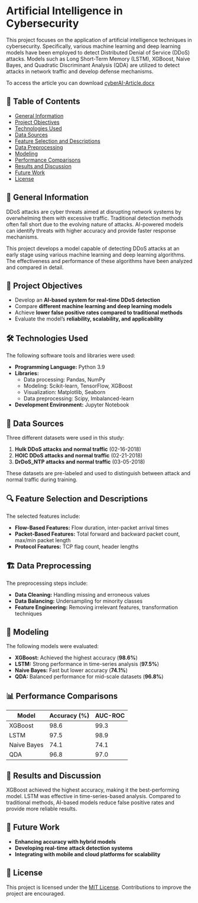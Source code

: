 # Artificial Intelligence in Cybersecurity

This project focuses on the application of artificial intelligence techniques in cybersecurity. Specifically, various machine learning and deep learning models have been employed to detect Distributed Denial of Service (DDoS) attacks. Models such as Long Short-Term Memory (LSTM), XGBoost, Naive Bayes, and Quadratic Discriminant Analysis (QDA) are utilized to detect attacks in network traffic and develop defense mechanisms.

To access the article you can download [cyberAI-Article.docx](https://github.com/neslieda/Detecting-Ddos-attacks-with-AI/blob/main/cyberAI-Article.docx)

## 📌 Table of Contents
- [General Information](#general-information)
- [Project Objectives](#project-objectives)
- [Technologies Used](#technologies-used)
- [Data Sources](#data-sources)
- [Feature Selection and Descriptions](#feature-selection-and-descriptions)
- [Data Preprocessing](#data-preprocessing)
- [Modeling](#modeling)
- [Performance Comparisons](#performance-comparisons)
- [Results and Discussion](#results-and-discussion)
- [Future Work](#future-work)
- [License](#license)

## 📖 General Information
DDoS attacks are cyber threats aimed at disrupting network systems by overwhelming them with excessive traffic. Traditional detection methods often fall short due to the evolving nature of attacks. AI-powered models can identify threats with higher accuracy and provide faster response mechanisms.

This project develops a model capable of detecting DDoS attacks at an early stage using various machine learning and deep learning algorithms. The effectiveness and performance of these algorithms have been analyzed and compared in detail.

## 🎯 Project Objectives
- Develop an **AI-based system for real-time DDoS detection**
- Compare **different machine learning and deep learning models**
- Achieve **lower false positive rates compared to traditional methods**
- Evaluate the model’s **reliability, scalability, and applicability**

## 🛠️ Technologies Used
The following software tools and libraries were used:
- **Programming Language:** Python 3.9
- **Libraries:**
  - Data processing: Pandas, NumPy
  - Modeling: Scikit-learn, TensorFlow, XGBoost
  - Visualization: Matplotlib, Seaborn
  - Data preprocessing: Scipy, Imbalanced-learn
- **Development Environment:** Jupyter Notebook

## 📂 Data Sources
Three different datasets were used in this study:
1. **Hulk DDoS attacks and normal traffic** (02-16-2018)
2. **HOIC DDoS attacks and normal traffic** (02-21-2018)
3. **DrDoS_NTP attacks and normal traffic** (03-05-2018)

These datasets are pre-labeled and used to distinguish between attack and normal traffic during training.

## 🔍 Feature Selection and Descriptions
The selected features include:
- **Flow-Based Features:** Flow duration, inter-packet arrival times
- **Packet-Based Features:** Total forward and backward packet count, max/min packet length
- **Protocol Features:** TCP flag count, header lengths

## 🏗️ Data Preprocessing
The preprocessing steps include:
- **Data Cleaning:** Handling missing and erroneous values
- **Data Balancing:** Undersampling for minority classes
- **Feature Engineering:** Removing irrelevant features, transformation techniques

## 🔬 Modeling
The following models were evaluated:
- **XGBoost:** Achieved the highest accuracy (**98.6%**)
- **LSTM:** Strong performance in time-series analysis (**97.5%**)
- **Naive Bayes:** Fast but lower accuracy (**74.1%**)
- **QDA:** Balanced performance for mid-scale datasets (**96.8%**)

## 📊 Performance Comparisons
| Model | Accuracy (%) | AUC-ROC |
|--------|------------|---------|
| XGBoost | 98.6 | 99.3 |
| LSTM | 97.5 | 98.9 |
| Naive Bayes | 74.1 | 74.1 |
| QDA | 96.8 | 97.0 |

## 📌 Results and Discussion
XGBoost achieved the highest accuracy, making it the best-performing model. LSTM was effective in time-series-based analysis. Compared to traditional methods, AI-based models reduce false positive rates and provide more reliable results.

## 🚀 Future Work
- **Enhancing accuracy with hybrid models**
- **Developing real-time attack detection systems**
- **Integrating with mobile and cloud platforms for scalability**

## 📜 License
This project is licensed under the [MIT License](LICENSE). Contributions to improve the project are encouraged.
